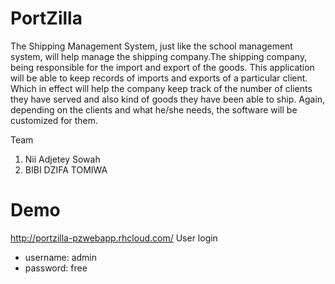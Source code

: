 PortZilla
=========

The Shipping Management System, just like the school management system, will help manage the shipping company.The shipping company, being responsible for the import and export of the goods.
This application will be able to keep records of imports and exports of a particular client. Which in effect
will help the company keep track of the number of clients they have served and also kind of goods they
have been able to ship. Again, depending on the clients and what he/she needs, the software will be
customized for them.

Team

1. Nii Adjetey Sowah
2. BIBI DZIFA TOMIWA

Demo
====
http://portzilla-pzwebapp.rhcloud.com/
User login
* username: admin
* password: free
